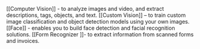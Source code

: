 [[Computer Vision]] - to analyze images and video, and extract descriptions, tags, objects, and text. [[Custom Vision]] – to train custom image classification and object detection models using your own images. 
[[Face]] - enables you to build face detection and facial recognition solutions.
[[Form Recognizer ]]- to extract information from scanned forms and invoices.
